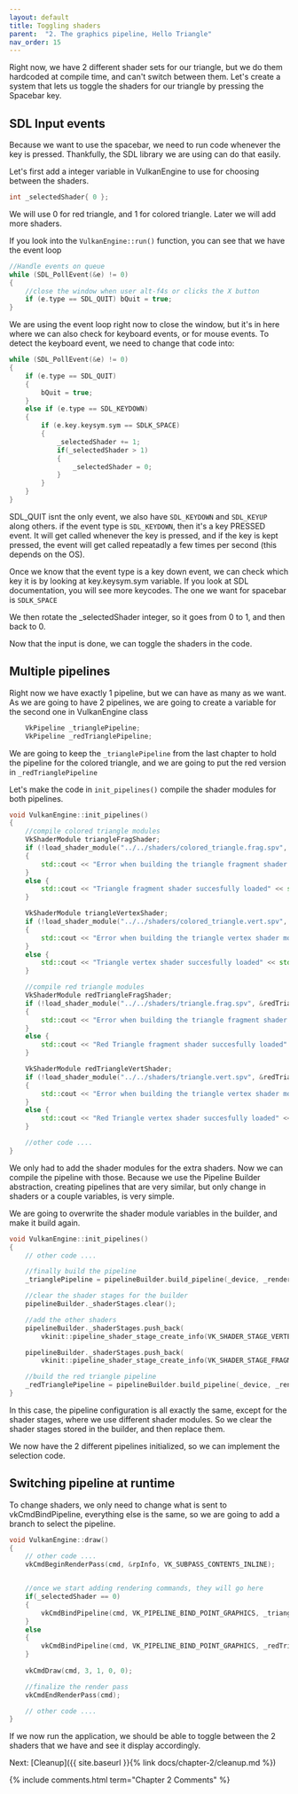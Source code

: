 ```yaml
---
layout: default
title: Toggling shaders
parent:  "2. The graphics pipeline, Hello Triangle"
nav_order: 15
---
```


Right now, we have 2 different shader sets for our triangle, but we do them hardcoded at compile time, and can't switch between them.
Let's create a system that lets us toggle the shaders for our triangle by pressing the Spacebar key.


## SDL Input events
Because we want to use the spacebar, we need to run code whenever the key is pressed. Thankfully, the SDL library we are using can do that easily. 

Let's first add a integer variable in VulkanEngine to use for choosing between the shaders.

```cpp
int _selectedShader{ 0 };
```
We will use 0 for red triangle, and 1 for colored triangle. Later we will add more shaders.

If you look into the `VulkanEngine::run()` function, you can see that we have the event loop
```cpp
//Handle events on queue
while (SDL_PollEvent(&e) != 0)
{
	//close the window when user alt-f4s or clicks the X button			
	if (e.type == SDL_QUIT) bQuit = true;
}
```
We are using the event loop right now to close the window, but it's in here where we can also check for keyboard events, or for mouse events.
To detect the keyboard event, we need to change that code into:
```cpp
while (SDL_PollEvent(&e) != 0)
{
	if (e.type == SDL_QUIT)
	{ 
		bQuit = true;
	}
	else if (e.type == SDL_KEYDOWN)
	{
		if (e.key.keysym.sym == SDLK_SPACE)
		{
			_selectedShader += 1;
			if(_selectedShader > 1)
			{
				_selectedShader = 0;
			}
		}
	}
}
```

SDL_QUIT isnt the only event, we also have `SDL_KEYDOWN` and `SDL_KEYUP` along others. if the event type is `SDL_KEYDOWN`, then it's a key PRESSED event. It will get called whenever the key is pressed, and if the key is kept pressed, the event will get called repeatadly a few times per second (this depends on the OS). 

Once we know that the event type is a key down event, we can check which key it is by looking at key.keysym.sym variable. If you look at SDL documentation, you will see more keycodes. The one we want for spacebar is `SDLK_SPACE`

We then rotate the _selectedShader integer, so it goes from 0 to 1, and then back to 0. 

Now that the input is done, we can toggle the shaders in the code.

## Multiple pipelines

Right now we have exactly 1 pipeline, but we can have as many as we want. As we are going to have 2 pipelines, we are going to create a variable for the second one in VulkanEngine class

```cpp
	VkPipeline _trianglePipeline;
	VkPipeline _redTrianglePipeline;
```

We are going to keep the `_trianglePipeline` from the last chapter to hold the pipeline for the colored triangle, and we are going to put the red version in `_redTrianglePipeline`

Let's make the code in `init_pipelines()` compile the shader modules for both pipelines.

```cpp
void VulkanEngine::init_pipelines()
{
	//compile colored triangle modules
	VkShaderModule triangleFragShader;
	if (!load_shader_module("../../shaders/colored_triangle.frag.spv", &triangleFragShader))
	{
		std::cout << "Error when building the triangle fragment shader module" << std::endl;
	}
	else {
		std::cout << "Triangle fragment shader succesfully loaded" << std::endl;
	}

	VkShaderModule triangleVertexShader;
	if (!load_shader_module("../../shaders/colored_triangle.vert.spv", &triangleVertexShader))
	{
		std::cout << "Error when building the triangle vertex shader module" << std::endl;
	}
	else {
		std::cout << "Triangle vertex shader succesfully loaded" << std::endl;
	}

	//compile red triangle modules
	VkShaderModule redTriangleFragShader;
	if (!load_shader_module("../../shaders/triangle.frag.spv", &redTriangleFragShader))
	{
		std::cout << "Error when building the triangle fragment shader module" << std::endl;
	}
	else {
		std::cout << "Red Triangle fragment shader succesfully loaded" << std::endl;
	}

	VkShaderModule redTriangleVertShader;
	if (!load_shader_module("../../shaders/triangle.vert.spv", &redTriangleVertShader))
	{
		std::cout << "Error when building the triangle vertex shader module" << std::endl;
	}
	else {
		std::cout << "Red Triangle vertex shader succesfully loaded" << std::endl;
	}

	//other code ....
}
```

We only had to add the shader modules for the extra shaders. Now we can compile the pipeline with those.
Because we use the Pipeline Builder abstraction, creating pipelines that are very similar, but only change in shaders or a couple variables, is very simple.

We are going to overwrite the shader module variables in the builder, and make it build again.

```cpp
void VulkanEngine::init_pipelines()
{
	// other code ....

	//finally build the pipeline
	_trianglePipeline = pipelineBuilder.build_pipeline(_device, _renderPass);

	//clear the shader stages for the builder
	pipelineBuilder._shaderStages.clear();

	//add the other shaders
	pipelineBuilder._shaderStages.push_back(
		vkinit::pipeline_shader_stage_create_info(VK_SHADER_STAGE_VERTEX_BIT, &redTriangleVertShader));

	pipelineBuilder._shaderStages.push_back(
		vkinit::pipeline_shader_stage_create_info(VK_SHADER_STAGE_FRAGMENT_BIT, &redTriangleFragShader));

	//build the red triangle pipeline
	_redTrianglePipeline = pipelineBuilder.build_pipeline(_device, _renderPass);
}
```

In this case, the pipeline configuration is all exactly the same, except for the shader stages, where we use different shader modules. So we clear the shader stages stored in the builder, and then replace them.

We now have the 2 different pipelines initialized, so we can implement the selection code.

## Switching pipeline at runtime

To change shaders, we only need to change what is sent to vkCmdBindPipeline, everything else is the same, so we are going to add a branch to select the pipeline.

```cpp
void VulkanEngine::draw()
{
	// other code ....
	vkCmdBeginRenderPass(cmd, &rpInfo, VK_SUBPASS_CONTENTS_INLINE);


	//once we start adding rendering commands, they will go here
	if(_selectedShader == 0)
	{
		vkCmdBindPipeline(cmd, VK_PIPELINE_BIND_POINT_GRAPHICS, _trianglePipeline);
	}
	else
	{
		vkCmdBindPipeline(cmd, VK_PIPELINE_BIND_POINT_GRAPHICS, _redTrianglePipeline);
	}
	
	vkCmdDraw(cmd, 3, 1, 0, 0);

	//finalize the render pass
	vkCmdEndRenderPass(cmd);

	// other code ....
}
```

If we now run the application, we should be able to toggle between the 2 shaders that we have and see it display accordingly.

Next: [Cleanup]({{ site.baseurl }}{% link docs/chapter-2/cleanup.md %})

{% include comments.html term="Chapter 2 Comments" %}
